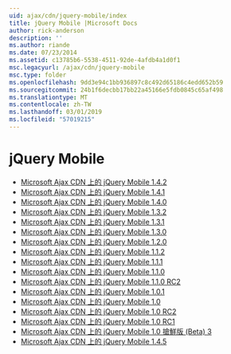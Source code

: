 ```yaml
---
uid: ajax/cdn/jquery-mobile/index
title: jQuery Mobile |Microsoft Docs
author: rick-anderson
description: ''
ms.author: riande
ms.date: 07/23/2014
ms.assetid: c13785b6-5538-4511-92de-4afdb4a1d0f1
msc.legacyurl: /ajax/cdn/jquery-mobile
msc.type: folder
ms.openlocfilehash: 9dd3e94c1bb936897c8c492d65186c4edd652b59
ms.sourcegitcommit: 24b1f6decbb17bb22a45166e5fdb0845c65af498
ms.translationtype: MT
ms.contentlocale: zh-TW
ms.lasthandoff: 03/01/2019
ms.locfileid: "57019215"
---
```

<a name="jquery-mobile"></a>jQuery Mobile
====================
- [Microsoft Ajax CDN 上的 jQuery Mobile 1.4.2](cdnjquerymobile142.md)
- [Microsoft Ajax CDN 上的 jQuery Mobile 1.4.1](cdnjquerymobile141.md)
- [Microsoft Ajax CDN 上的 jQuery Mobile 1.4.0](cdnjquerymobile140.md)
- [Microsoft Ajax CDN 上的 jQuery Mobile 1.3.2](cdnjquerymobile132.md)
- [Microsoft Ajax CDN 上的 jQuery Mobile 1.3.1](cdnjquerymobile131.md)
- [Microsoft Ajax CDN 上的 jQuery Mobile 1.3.0](cdnjquerymobile130.md)
- [Microsoft Ajax CDN 上的 jQuery Mobile 1.2.0](cdnjquerymobile120.md)
- [Microsoft Ajax CDN 上的 jQuery Mobile 1.1.2](cdnjquerymobile112.md)
- [Microsoft Ajax CDN 上的 jQuery Mobile 1.1.1](cdnjquerymobile111.md)
- [Microsoft Ajax CDN 上的 jQuery Mobile 1.1.0](cdnjquerymobile110.md)
- [Microsoft Ajax CDN 上的 jQuery Mobile 1.1.0 RC2](cdnjquerymobile110rc2.md)
- [Microsoft Ajax CDN 上的 jQuery Mobile 1.0.1](cdnjquerymobile101.md)
- [Microsoft Ajax CDN 上的 jQuery Mobile 1.0](cdnjquerymobile10.md)
- [Microsoft Ajax CDN 上的 jQuery Mobile 1.0 RC2](cdnjquerymobile10rc2.md)
- [Microsoft Ajax CDN 上的 jQuery Mobile 1.0 RC1](cdnjquerymobile10rc1.md)
- [Microsoft Ajax CDN 上的 jQuery Mobile 1.0 搶鮮版 (Beta) 3](cdnjquerymobile10b3.md)
- [Microsoft Ajax CDN 上的 jQuery Mobile 1.4.5](cdnjquerymobile145.md)
